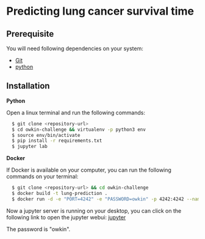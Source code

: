 # Predicting lung cancer survival time

## Prerequisite

You will need following dependencies on your system:

* [Git](http://git-scm.com/)
* [python](https://www.python.org/downloads/)

## Installation

__Python__

Open a linux terminal and run the following commands:

```sh
  $ git clone <repository-url>
  $ cd owkin-challenge && virtualenv -p python3 env
  $ source env/bin/activate
  $ pip install -r requirements.txt
  $ jupyter lab
```

__Docker__

If Docker is available on your computer, you can run the following commands on your terminal:

```sh
  $ git clone <repository-url> && cd owkin-challenge
  $ docker build -t lung-prediction .
  $ docker run -d -e "PORT=4242" -e "PASSWORD=owkin" -p 4242:4242 --name jupyter lung-prediction
```
Now a jupyter server is running on your desktop, you can click on the following link to open the jupyter webui: [jupyter](http://localhost:4242)

The password is "owkin".


